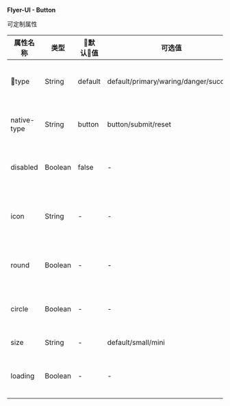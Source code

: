 **Flyer-UI - Button**  
  
可定制属性  

属性名称 | 类型 | 默认值  | 可选值  | 说明  |
---------|----------|---------|---------|--------|
type | String | default  | default/primary/waring/danger/success  | 定义按钮的类型  |
native-type | String | button  | button/submit/reset | 原生的type属性  |
disabled | Boolean | false  | - | 是否设置为禁用  |
icon | String | -  | - | 字体图标的样式名称  |
round  |  Boolean  | -  | -  | 是否设有圆角  |
circle  |  Boolean  | -  | -  | 是否设为圆形  |
size  |  String  | -  | default/small/mini  | 按钮大小
loading | Boolean | - | - | 是否显示在加载中 |